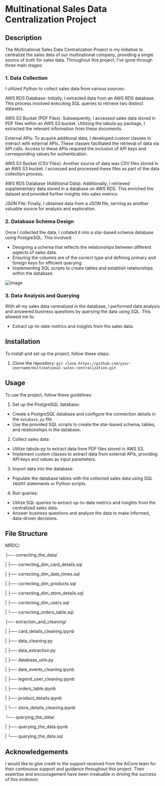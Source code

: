 # Multinational Sales Data Centralization Project 

## Description
The Multinational Sales Data Centralization Project is my initiative to centralize the sales data of our multinational company, providing a single source of truth for sales data. Throughout this project, I've gone through three main stages:

### 1. Data Collection
I utilized Python to collect sales data from various sources:

AWS RDS Database: Initially, I extracted data from an AWS RDS database. This process involved executing SQL queries to retrieve two distinct datasets.

AWS S3 Bucket (PDF Files): Subsequently, I accessed sales data stored in PDF files within an AWS S3 bucket. Utilizing the tabula-py package, I extracted the relevant information from these documents.

External APIs: To acquire additional data, I developed custom classes to interact with external APIs. These classes facilitated the retrieval of data via API calls. Access to these APIs required the inclusion of API keys and corresponding values for authentication.

AWS S3 Bucket (CSV Files): Another source of data was CSV files stored in an AWS S3 bucket. I accessed and processed these files as part of the data collection process.

AWS RDS Database (Additional Data): Additionally, I retrieved supplementary data stored in a database on AWS RDS. This enriched the dataset and provided further insights into sales metrics.

JSON File: Finally, I obtained data from a JSON file, serving as another valuable source for analysis and exploration.

### 2. Database Schema Design
Once I collected the data, I collated it into a star-based schema database using PostgreSQL. This involved:
- Designing a schema that reflects the relationships between different aspects of sales data.
- Ensuring the columns are of the correct type and defining primary and foreign keys for efficient querying.
- Implementing SQL scripts to create tables and establish relationships within the database.

![image](https://github.com/hardeesh/Multinational-Sales-Data-Centralization-Project/assets/156682615/68f68a99-48ef-49d5-af63-139caf58e093)

### 3. Data Analysis and Querying
With all my sales data centralized in the database, I performed data analysis and answered business questions by querying the data using SQL. This allowed me to:
- Extract up-to-date metrics and insights from the sales data.

## Installation
To install and set up the project, follow these steps:

1. Clone the repository:
```git clone https://github.com/your-username/multinational-sales-centralization.git```

## Usage
To use the project, follow these guidelines:

1. Set up the PostgreSQL database:
- Create a PostgreSQL database and configure the connection details in the `database.py` file.
- Use the provided SQL scripts to create the star-based schema, tables, and relationships in the database.

2. Collect sales data:
- Utilize tabula-py to extract data from PDF files stored in AWS S3.
- Implement custom classes to extract data from external APIs, providing API keys and values as input parameters.

3. Import data into the database:
- Populate the database tables with the collected sales data using SQL `INSERT` statements or Python scripts.

4. Run queries:
- Utilize SQL queries to extract up-to-date metrics and insights from the centralized sales data.
- Answer business questions and analyze the data to make informed, data-driven decisions.

## File Structure
MRDC/

├── correcting_the_data/

|   ├── correcting_dim_card_details.sql

|   ├── correcting_dim_date_times.sql

|   ├── correcting_dim_products.sql

|   ├── correcting_dim_store_details.sql

|   ├── correcting_dim_users.sql

|   └── correcting_orders_table.sql

├── extraction_and_cleaning/

|   ├── card_details_cleaning.ipynb

|   ├── data_cleaning.py

|   ├── data_extraction.py

|   ├── database_utils.py

|   ├── date_events_cleaning.ipynb

|   ├── legend_user_cleaning.ipynb

|   ├── orders_table.ipynb

|   ├── product_details.ipynb

|   └── store_details_cleaning.ipynb

└── querying_the_data/

|   ├── querying_the_data.ipynb

|   └── querying_the_data.sql

## Acknowledgements
I would like to give credit to the support received from the AiCore team for their continuous support and guidance throughout this project. Their expertise and encouragement have been invaluable in driving the success of this endeavor.
